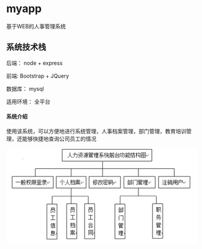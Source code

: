 # myapp
基于WEB的人事管理系统

## 系统技术栈
后端： node + express

前端: Bootstrap + JQuery

数据库： mysql

适用环境： 全平台 

#### 系统介绍
使用该系统，可以方便地进行系统管理，人事档案管理，部门管理，教育培训管理，还能够快捷地查询公司员工的情况

![系统结构](/gitpage/feature1.png "Optional Title")
